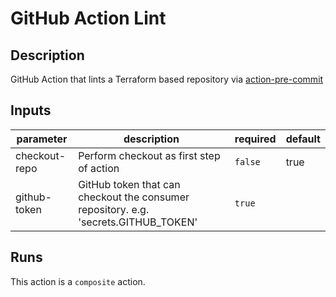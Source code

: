 # GitHub Action Lint

<!-- prettier-ignore-start -->
<!-- action-docs-description -->
## Description

GitHub Action that lints a Terraform based repository via [action-pre-commit](https://github.com/open-turo/action-pre-commit)
<!-- action-docs-description -->
<!-- prettier-ignore-end -->

<!-- prettier-ignore-start -->
<!-- action-docs-inputs -->
## Inputs

| parameter | description | required | default |
| --- | --- | --- | --- |
| checkout-repo | Perform checkout as first step of action | `false` | true |
| github-token | GitHub token that can checkout the consumer repository. e.g. 'secrets.GITHUB_TOKEN' | `true` |  |
<!-- action-docs-inputs -->

<!-- action-docs-outputs -->

<!-- action-docs-outputs -->

<!-- action-docs-runs -->
## Runs

This action is a `composite` action.
<!-- action-docs-runs -->

<!-- action-docs-usage  -->
<!-- action-docs-usage -->
<!-- prettier-ignore-end -->
